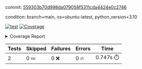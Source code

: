 commit: [559303b70d998da079058f5311cda4424e0c2746](https://github.com/rcmdnk/python-template/tree/559303b70d998da079058f5311cda4424e0c2746)

condition: branch=main, os=ubuntu-latest, python_version=3.10

[![test](https://github.com/rcmdnk/python-template/actions/workflows/test.yml/badge.svg)](https://github.com/rcmdnk/python-template/actions/runs/11881672377)
<a href="https://github.com/rcmdnk/python-template/blob/559303b70d998da079058f5311cda4424e0c2746/README.md"><img alt="Coverage" src="https://img.shields.io/badge/Coverage-100%25-brightgreen.svg" /></a><details><summary>Coverage Report </summary><table><tr><th>File</th><th>Stmts</th><th>Miss</th><th>Cover</th></tr><tbody><tr><td><b>TOTAL</b></td><td><b>4</b></td><td><b>0</b></td><td><b>100%</b></td></tr></tbody></table></details>

| Tests | Skipped | Failures | Errors | Time |
| ----- | ------- | -------- | -------- | ------------------ |
| 2 | 0 :zzz: | 0 :x: | 0 :fire: | 0.747s :stopwatch: |

